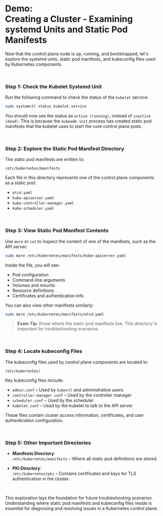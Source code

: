 # Demo:<br>Creating a Cluster - Examining systemd Units and Static Pod Manifests

Now that the control plane node is up, running, and bootstrapped, let's explore the systemd units, static pod manifests, and kubeconfig files used by Kubernetes components.

<br>

### Step 1: Check the Kubelet Systemd Unit
Run the following command to check the status of the `kubelet` service:

```bash
sudo systemctl status kubelet.service
```

You should now see the status as `active (running)`, instead of `inactive (dead)`. This is because the `kubeadm init` process has created static pod manifests that the kubelet uses to start the core control plane pods.

<br>

### Step 2: Explore the Static Pod Manifest Directory
The static pod manifests are written to:

```
/etc/kubernetes/manifests
```

Each file in this directory represents one of the control plane components as a static pod:
- `etcd.yaml`
- `kube-apiserver.yaml`
- `kube-controller-manager.yaml`
- `kube-scheduler.yaml`

<br>

### Step 3: View Static Pod Manifest Contents
Use `more` or `cat` to inspect the content of one of the manifests, such as the API server:

```bash
sudo more /etc/kubernetes/manifests/kube-apiserver.yaml
```

Inside the file, you will see:
- Pod configuration
- Command-line arguments
- Volumes and mounts
- Resource definitions
- Certificates and authentication info

You can also view other manifests similarly:

```bash
sudo more /etc/kubernetes/manifests/etcd.yaml
```

> **Exam Tip**: Know where the static pod manifests live. This directory is important for troubleshooting scenarios.

<br>

### Step 4: Locate kubeconfig Files
The kubeconfig files used by control plane components are located in:

```
/etc/kubernetes/
```

Key kubeconfig files include:
- `admin.conf` – Used by `kubectl` and administrative users
- `controller-manager.conf` – Used by the controller manager
- `scheduler.conf` – Used by the scheduler
- `kubelet.conf` – Used by the kubelet to talk to the API server

These files contain cluster access information, certificates, and user authentication configuration.

<br>

### Step 5: Other Important Directories
- **Manifests Directory**:  
  `/etc/kubernetes/manifests` – Where all static pod definitions are stored.
  
- **PKI Directory**:  
  `/etc/kubernetes/pki` – Contains certificates and keys for TLS authentication in the cluster.

<br>

This exploration lays the foundation for future troubleshooting scenarios. Understanding where static pod manifests and kubeconfig files reside is essential for diagnosing and resolving issues in a Kubernetes control plane.